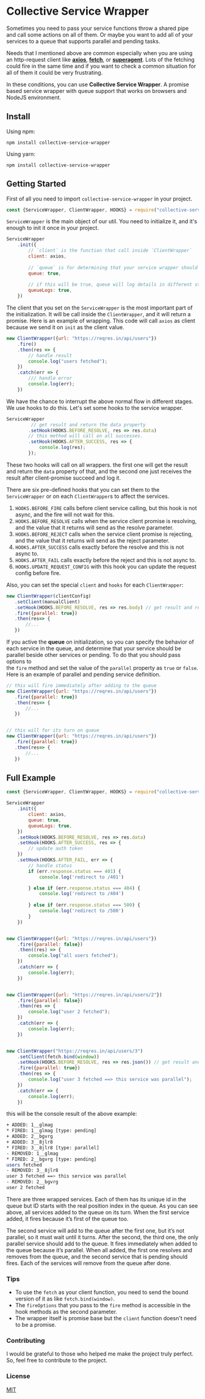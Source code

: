 # Collective Service Wrapper

Sometimes you need to pass your service functions throw a shared pipe and call some actions on all of them. Or maybe you want to add all of your services to a queue that supports parallel and pending tasks. 

Needs that I mentioned above are common especially when you are using an http-request client like [**axios**](https://github.com/axios/axios), [**fetch**](https://developer.mozilla.org/en-US/docs/Web/API/Fetch_API), or [**superagent**](https://github.com/visionmedia/superagent). Lots of the fetching could fire in the same time and if you want to check a common situation for all of them it could be very frustrating.

In these conditions, you can use **Collective Service Wrapper**. A promise based service wrapper with queue support that works on browsers and NodeJS environment.

## Install

Using npm:
```
npm install collective-service-wrapper
```

Using yarn:
```
npm install collective-service-wrapper
```

## Getting Started

First of all you need to import `collective-service-wrapper` in your project.
```javascript
const {ServiceWrapper, ClientWrapper, HOOKS} = require("collective-service-wrapper");
```

`ServiceWrapper` is the main object of our util. You need to initialize it, and it's enough to init it once in your project.
```javascript
ServiceWrapper
    .init({
        // `client` is the function that call inside `ClientWrapper`
        client: axios, 
        
        // `queue` is for determining that your service wrapper should active queue or not 
        queue: true,
    
        // if this will be true, queue will log details in different stages 
        queueLogs: true,
    })
```
The client that you set on the `ServiceWrapper` is the most important part of the initialization. It will be call 
inside the `ClientWrapper`, and it will return a promise.
Here is an example of wrapping. This code will call `axios` as client because we send it on `init` as the client value.
```javascript
new ClientWrapper({url: "https://reqres.in/api/users"})
    .fire()
    .then(res => {
        // handle result
        console.log("users fetched");
    })
    .catch(err => {
        /// handle error
        console.log(err);
    })
```

We have the chance to interrupt the above normal flow in different stages. We use hooks to do this.
Let's set some hooks to the service wrapper.

```javascript
ServiceWrapper
         // get result and return the data property
        .setHook(HOOKS.BEFORE_RESOLVE, res => res.data)
        // this method will call on all successes.
        .setHook(HOOKS.AFTER_SUCCESS, res => {
            console.log(res);
        });
```

These two hooks will call on all wrappers. the first one will get the result and return the `data` property of that,
 and the second one just receives the result after client-promise succeed and log it.

There are six pre-defined hooks that you can set them to the `ServiceWrapper` or on each `ClientWrapper`s to affect the services.
 1. `HOOKS.BEFORE_FIRE` calls before client service calling, but this hook is not async, and the fire will not wait for this. 
 2. `HOOKS.BEFORE_RESOLVE` calls when the service client promise is resolving, and the value that it returns will send as the resolve parameter.
 3. `HOOKS.BEFORE_REJECT` calls when the service client promise is rejecting, and the value that it returns will send as the reject parameter.
 4. `HOOKS.AFTER_SUCCESS` calls exactly before the resolve and this is not async to.  
 5. `HOOKS.AFTER_FAIL` calls exactly before the reject and this is not async to.  
 6. `HOOKS.UPDATE_REQUEST_CONFIG` with this hook you can update the request config before fire.
 
 Also, you can set the special `client` and `hooks` for each `ClientWrapper`:
 ```javascript
new ClientWrapper(clientConfig)
    .setClient(manualClient) 
    .setHook(HOOKS.BEFORE_RESOLVE, res => res.body) // get result and return the data property
    .fire({parallel: true})
    .then(res=> {
        //...
    })
``` 
 
 If you active the **queue** on initialization, so you can specify the behavior of each service in the queue, and determine 
 that your service should be parallel beside other services or pending. To do that you should pass options to  
 the `fire` method and set the value of the `parallel` property as `true` or `false`. Here is an example of parallel 
 and pending service definition.
 
 ```javascript
// this will fire immediately after adding to the queue
new ClientWrapper({url: "https://reqres.in/api/users"})
    .fire({parallel: true})
    .then(res=> {
        //...
    })


// this will for its turn on queue
new ClientWrapper({url: "https://reqres.in/api/users"})
    .fire({parallel: true})
    .then(res=> {
        //...
    })
```


## Full Example
```javascript
const {ServiceWrapper, ClientWrapper, HOOKS} = require("collective-service-wrapper");

ServiceWrapper
    .init({
        client: axios,
        queue: true,
        queueLogs: true,
    })
    .setHook(HOOKS.BEFORE_RESOLVE, res => res.data)
    .setHook(HOOKS.AFTER_SUCCESS, res => {
        // update auth token     
    })
    .setHook(HOOKS.AFTER_FAIL, err => {
        // handle status
        if (err.response.status === 401) {
            console.log('redirect to /401')

        } else if (err.response.status === 404) {
            console.log('redirect to /404')
                               
        } else if (err.response.status === 500) {
            console.log('redirect to /500')
        }     
    })


new ClientWrapper({url: "https://reqres.in/api/users"})
    .fire({parallel: false})
    .then((res) => {
        console.log("all users fetched");
    })
    .catch(err => {
        console.log(err);
    })


new ClientWrapper({url: "https://reqres.in/api/users/2"})
    .fire({parallel: false})
    .then(res => {
        console.log("user 2 fetched");
    })
    .catch(err => {
        console.log(err);
    })


new ClientWrapper("https://reqres.in/api/users/3")
    .setClient(fetch.bind(window)) 
    .setHook(HOOKS.BEFORE_RESOLVE, res => res.json()) // get result and return the data property
    .fire({parallel: true})
    .then(res => {
        console.log("user 3 fetched ==> this service was parallel");
    })
    .catch(err => {
        console.log(err);
    })
```

this will be the console result of the above example:
```bash
+ ADDED: 1__glmag
* FIRED: 1__glmag [type: pending]
+ ADDED: 2__bgvrg
+ ADDED: 3__8jlr8
* FIRED: 3__8jlr8 [type: parallel]
- REMOVED: 1__glmag
* FIRED: 2__bgvrg [type: pending]
users fetched
- REMOVED: 3__8jlr8
user 3 fetched ==> this service was parallel
- REMOVED: 2__bgvrg
user 2 fetched

```
There are three wrapped services. Each of them has its unique id in the queue but ID starts with the real position index
 in the queue. As you can see above, all services added to the queue on its turn. When the first service added,
  it fires because it’s first of the queue too.
  
The second service will add to the queue after the first one, but it’s not parallel, so it must wait until it turns.
After the second, the third one, the only parallel service should add to the queue. It fires immediately when added to the queue because it’s parallel.
When all added, the first one resolves and removes from the queue, and the second service that is pending should fires.
Each of the services will remove from the queue after done. 


### Tips
 * To use the `fetch` as your client function, you need to send the bound version of it as like `fetch.bind(window)`.
 * The `fireOptions` that you pass to the `fire` method is accessible in the hook methods as the second parameter.
 * The wrapper itself is promise base but the `client` function doesn't need to be a promise.

### Contributing
I would be grateful to those who helped me make the project truly perfect. So, feel free to contribute to the project.

### License

[MIT](https://github.com/behnamazimi/collective-service-wrapper/blob/master/LICENSE)